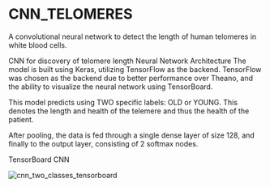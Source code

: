 # CNN_TELOMERES
A convolutional neural network to detect the length of human telomeres in white blood cells.

CNN for discovery of telomere length Neural Network Architecture The model is built using Keras, utilizing TensorFlow as the backend. TensorFlow was chosen as the backend due to better performance over Theano, and the ability to visualize the neural network using TensorBoard.

This model predicts using TWO specific labels: OLD or YOUNG. This denotes the length and health of the telemere and thus the health of the patient.

After pooling, the data is fed through a single dense layer of size 128, and finally to the output layer, consisting of 2 softmax nodes.

TensorBoard CNN


![cnn_two_classes_tensorboard](https://user-images.githubusercontent.com/30676606/50735726-5d94d880-1181-11e9-963d-8fd1d4b54dd1.png)
